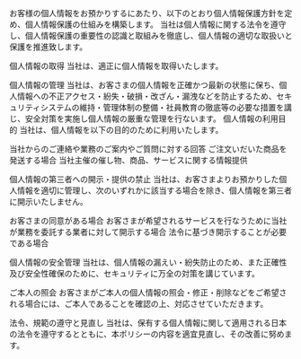 お客様の個人情報をお預かりするにあたり、以下のとおり個人情報保護方針を定め、個人情報保護の仕組みを構築します。
当社は個人情報に関する法令を遵守し、個人情報保護の重要性の認識と取組みを徹底し、個人情報の適切な取扱いと保護を推進致します。

個人情報の取得
当社は、適正に個人情報を取得いたします。

個人情報の管理
当社は、お客さまの個人情報を正確かつ最新の状態に保ち、個人情報への不正アクセス・紛失・破損・改ざん・漏洩などを防止するため、セキュリティシステムの維持・管理体制の整備・社員教育の徹底等の必要な措置を講じ、安全対策を実施し個人情報の厳重な管理を行ないます。
個人情報の利用目的
当社は、個人情報を以下の目的のために利用いたします。

当社からのご連絡や業務のご案内やご質問に対する回答
ご注文いだいた商品を発送する場合
当社主催の催し物、商品、サービスに関する情報提供

個人情報の第三者への開示・提供の禁止
当社は、お客さまよりお預かりした個人情報を適切に管理し、次のいずれかに該当する場合を除き、個人情報を第三者に開示いたしません。

お客さまの同意がある場合
お客さまが希望されるサービスを行なうために当社が業務を委託する業者に対して開示する場合
法令に基づき開示することが必要である場合

個人情報の安全管理
当社は、個人情報の漏えい・紛失防止のため、また正確性及び安全性確保のために、セキュリティに万全の対策を講じています。

ご本人の照会
お客さまがご本人の個人情報の照会・修正・削除などをご希望される場合には、ご本人であることを確認の上、対応させていただきます。

法令、規範の遵守と見直し
当社は、保有する個人情報に関して適用される日本の法令を遵守するとともに、本ポリシーの内容を適宜見直し、その改善に努めます。